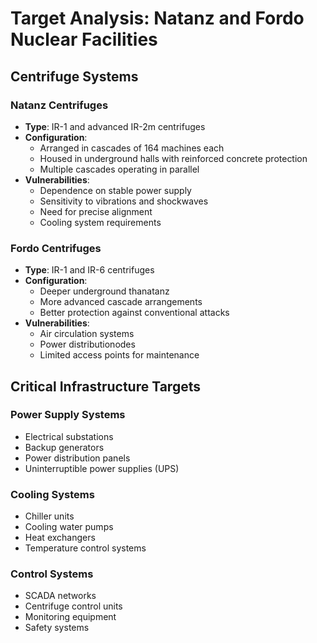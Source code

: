 # Target Analysis: Natanz and Fordo Nuclear Facilities

## Centrifuge Systems

### Natanz Centrifuges
- **Type**: IR-1 and advanced IR-2m centrifuges
- **Configuration**:
  - Arranged in cascades of 164 machines each
  - Housed in underground halls with reinforced concrete protection
  - Multiple cascades operating in parallel
- **Vulnerabilities**:
  - Dependence on stable power supply
  - Sensitivity to vibrations and shockwaves
  - Need for precise alignment
  - Cooling system requirements

### Fordo Centrifuges
- **Type**: IR-1 and IR-6 centrifuges
- **Configuration**:
  - Deeper underground thanatanz
  - More advanced cascade arrangements
  - Better protection against conventional attacks
- **Vulnerabilities**:
  - Air circulation systems
  - Power distributionodes
  - Limited access points for maintenance

## Critical Infrastructure Targets

### Power Supply Systems
- Electrical substations
- Backup generators
- Power distribution panels
- Uninterruptible power supplies (UPS)

### Cooling Systems
- Chiller units
- Cooling water pumps
- Heat exchangers
- Temperature control systems

### Control Systems
- SCADA networks
- Centrifuge control units
- Monitoring equipment
- Safety systems

